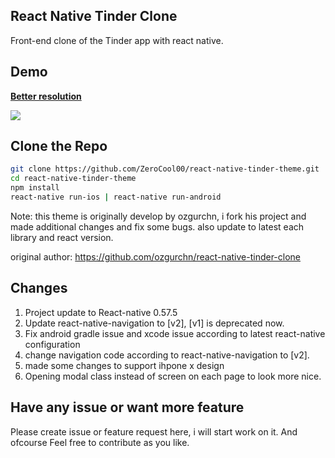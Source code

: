 ## React Native Tinder Clone
Front-end clone of the Tinder app with react native.

## Demo
<a href="https://gfycat.com/GrossCheeryApisdorsatalaboriosa" target="_blank"><strong>Better resolution</strong></a>

![](https://thumbs.gfycat.com/GrossCheeryApisdorsatalaboriosa-size_restricted.gif)

## Clone the Repo
```sh
git clone https://github.com/ZeroCool00/react-native-tinder-theme.git
cd react-native-tinder-theme 
npm install
react-native run-ios | react-native run-android
```

Note: this theme is originally develop by ozgurchn, i fork his project and made additional changes and fix some bugs.
also update to latest each library and react version.

original author: https://github.com/ozgurchn/react-native-tinder-clone

## Changes

1. Project update to React-native 0.57.5
2. Update react-native-navigation to [v2], [v1] is deprecated now.
3. Fix android gradle issue and xcode issue according to latest react-native configuration
3. change navigation code according to react-native-navigation to [v2].
4. made some changes to support ihpone x design
5. Opening modal class instead of screen on each page to look more nice.

## Have any issue or want more feature
Please create issue or feature request here, i will start work on it.
And ofcourse Feel free to contribute as you like.
